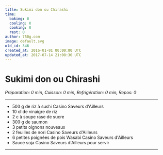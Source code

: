 ```yaml
---
title: Sukimi don ou Chirashi
time:
  baking: 0
  cooling: 0
  cooking: 0
  rest: 0
author: 750g.com
image: default.svg
old_id: 346
created_at: 2016-01-01 00:00:00 UTC
updated_at: 2017-07-14 21:08:30 UTC
---
```


# Sukimi don ou Chirashi

_Préparation: 0 min, Cuisson: 0 min, Refrigération: 0 min, Repos: 0_

---

- 500 g de riz à sushi Casino Saveurs d'Ailleurs
- 10 cl de vinaigre de riz
- 2 c à soupe rase de sucre
- 300 g de saumon
- 3 petits oignons nouveaux
- 2 feuilles de nori Casino Saveurs d'Ailleurs
- 6 petites poignées de pois Wasabi Casino Saveurs d'Ailleurs
- Sauce soja Casino Saveurs d'Ailleurs pour servir

---
